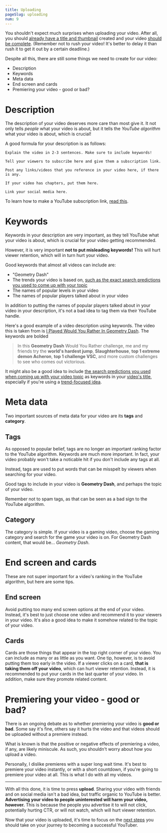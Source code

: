 ```yaml
---
title: Uploading
pageSlug: uploading
num: 9
---
```


You shouldn't expect much surprises when uploading your video. After all, you should [already have a title and thumbnail](/courses/learn-geometry-dash-youtube/title-and-thumbnail/) created and your video [should be complete](/courses/learn-geometry-dash-youtube/editing/). (Remember not to rush your video! It's better to delay it than rush it to get it out by a certain deadline.)

Despite all this, there are still some things we need to create for our video:

- Description
- Keywords
- Meta data
- End screen and cards
- Premiering your video - good or bad?

# Description

The description of your video deserves more care than most give it. It not only tells *people* what your video is about, but it tells the *YouTube algorithm* what your video is about, which is crucial!

A good formula for your description is as follows:

```
Explain the video in 2-3 sentences. Make sure to include keywords!

Tell your viewers to subscribe here and give them a subscription link.

Post any links/videos that you reference in your video here, if there is any.

If your video has chapters, put them here.

Link your social media here.
```

To learn how to make a YouTube subscription link, [read this](https://theaudacitytopodcast.com/how-to-make-a-youtube-subscription-link-and-get-more-subscribers/).

# Keywords

Keywords in your description are very important, as they tell YouTube what your video is about, which is crucial for your video getting recommended.

However, it is very important **not to put misleading keywords!** This will hurt viewer retention, which will in turn hurt your video.

Good keywords that almost all videos can include are:

- "Geometry Dash"
- The trends your video is based on, [such as the exact search predictions you used to come up with your topic](/courses/learn-geometry-dash-youtube/starting-from-zero/)
- The names of popular levels in your video
- The names of popular players talked about in your video

In addition to putting the names of popular players talked about in your video in your description, it's not a bad idea to tag them via their YouTube handle.

Here's a good example of a video description using keywords. The video this is taken from is [I Played Would You Rather In Geometry Dash](https://youtu.be/nuB-Ru9ZOAc). The keywords are bolded

> In this **Geometry Dash** Would You Rather challenge, me and my friends try the **world's hardest jump**, **Slaughterhouse**, **top 1 extreme demon Acheron**, **top 1 challenge VSC**, and more custom challenges to see who comes out victorious.

It might also be a good idea to include [the search predictions you used when coming up with your video topic](/courses/learn-geometry-dash-youtube/starting-from-zero/) as keywords in your [video's title](/courses/learn-geometry-dash-youtube/title-and-thumbnail/), especially if you're using a [trend-focused idea](/courses/learn-geometry-dash-youtube/idea/).

# Meta data

Two important sources of meta data for your video are its **tags** and **category**.

## Tags

As opposed to popular belief, tags are no longer an important ranking factor to the YouTube algorithm. Keywords are much more important. In fact, your video probably won't take a noticable hit if you don't include any tags at all.

Instead, tags are used to put words that can be misspelt by viewers when searching for your video.

Good tags to include in your video is **Geometry Dash**, and perhaps the topic of your video.

Remember not to spam tags, as that can be seen as a bad sign to the YouTube algorithm.

## Category

The category is simple. If your video is a gaming video, choose the gaming category and search for the game your video is on. For Geometry Dash content, that would be... *Geometry Dash*.

# End screen and cards

These are not super important for a video's ranking in the YouTube algorithm, but here are some tips.

## End screen

Avoid putting too many end screen options at the end of your video. Instead, it's best to just choose one video and recommend it to your viewers in your video. It's also a good idea to make it somehow related to the topic of your video.

## Cards

Cards are those things that appear in the top right corner of your video. You can include as many or as little as you want. One tip, however, is to avoid putting them too early in the video. If a viewer clicks on a card, **that is taking them off your video**, which can hurt viewer retention. Instead, it is recommended to put your cards in the last quarter of your video. In addition, make sure they promote related content.

# Premiering your video - good or bad?

There is an ongoing debate as to whether premiering your video is **good or bad**. Some say it's fine, others say it hurts the video and that videos should be uploaded without a premiere instead.

What is known is that the positive or negative effects of premiering a video, if any, are likely miniscule. As such, you shouldn't worry about how you upload a video.

Personally, I dislike premieres with a super long wait time. It's best to premiere your video instantly, or with a short countdown, if you're going to premiere your video at all. This is what I do with all my videos.

---

With all this done, it is time to press **upload**. Sharing your video with friends and on social media isn't a bad idea, but traffic organic to YouTube is better. **Advertising your video to people uninterested will harm your video, however.** This is because the people you advertise it to will not click, potentially hurting CTR, or will not watch, which will hurt viewer retention.

Now that your video is uploaded, it's time to focus on the [next steps](/courses/learn-geometry-dash-youtube/next-steps/) you should take on your journey to becoming a successful YouTuber.